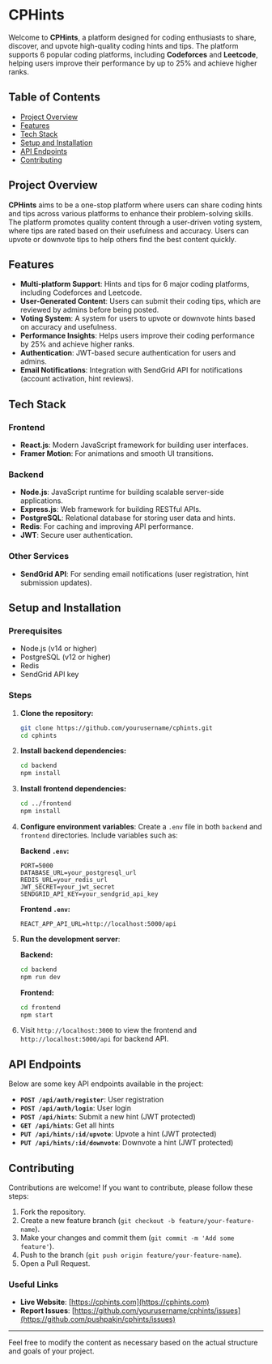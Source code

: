 # CPHints

Welcome to **CPHints**, a platform designed for coding enthusiasts to share, discover, and upvote high-quality coding hints and tips. The platform supports 6 popular coding platforms, including **Codeforces** and **Leetcode**, helping users improve their performance by up to 25% and achieve higher ranks.

## Table of Contents

- [Project Overview](#project-overview)
- [Features](#features)
- [Tech Stack](#tech-stack)
- [Setup and Installation](#setup-and-installation)
- [API Endpoints](#api-endpoints)
- [Contributing](#contributing)


## Project Overview

**CPHints** aims to be a one-stop platform where users can share coding hints and tips across various platforms to enhance their problem-solving skills. The platform promotes quality content through a user-driven voting system, where tips are rated based on their usefulness and accuracy. Users can upvote or downvote tips to help others find the best content quickly.

## Features

- **Multi-platform Support**: Hints and tips for 6 major coding platforms, including Codeforces and Leetcode.
- **User-Generated Content**: Users can submit their coding tips, which are reviewed by admins before being posted.
- **Voting System**: A system for users to upvote or downvote hints based on accuracy and usefulness.
- **Performance Insights**: Helps users improve their coding performance by 25% and achieve higher ranks.
- **Authentication**: JWT-based secure authentication for users and admins.
- **Email Notifications**: Integration with SendGrid API for notifications (account activation, hint reviews).

## Tech Stack

### Frontend
- **React.js**: Modern JavaScript framework for building user interfaces.
- **Framer Motion**: For animations and smooth UI transitions.

### Backend
- **Node.js**: JavaScript runtime for building scalable server-side applications.
- **Express.js**: Web framework for building RESTful APIs.
- **PostgreSQL**: Relational database for storing user data and hints.
- **Redis**: For caching and improving API performance.
- **JWT**: Secure user authentication.

### Other Services
- **SendGrid API**: For sending email notifications (user registration, hint submission updates).

## Setup and Installation

### Prerequisites
- Node.js (v14 or higher)
- PostgreSQL (v12 or higher)
- Redis
- SendGrid API key

### Steps

1. **Clone the repository:**
   ```bash
   git clone https://github.com/yourusername/cphints.git
   cd cphints
   ```

2. **Install backend dependencies:**
   ```bash
   cd backend
   npm install
   ```

3. **Install frontend dependencies:**
   ```bash
   cd ../frontend
   npm install
   ```

4. **Configure environment variables**:
   Create a `.env` file in both `backend` and `frontend` directories. Include variables such as:

   **Backend `.env`:**
   ```env
   PORT=5000
   DATABASE_URL=your_postgresql_url
   REDIS_URL=your_redis_url
   JWT_SECRET=your_jwt_secret
   SENDGRID_API_KEY=your_sendgrid_api_key
   ```

   **Frontend `.env`:**
   ```env
   REACT_APP_API_URL=http://localhost:5000/api
   ```

5. **Run the development server**:

   **Backend:**
   ```bash
   cd backend
   npm run dev
   ```

   **Frontend:**
   ```bash
   cd frontend
   npm start
   ```

6. Visit `http://localhost:3000` to view the frontend and `http://localhost:5000/api` for backend API.

## API Endpoints

Below are some key API endpoints available in the project:

- **`POST /api/auth/register`**: User registration
- **`POST /api/auth/login`**: User login
- **`POST /api/hints`**: Submit a new hint (JWT protected)
- **`GET /api/hints`**: Get all hints
- **`PUT /api/hints/:id/upvote`**: Upvote a hint (JWT protected)
- **`PUT /api/hints/:id/downvote`**: Downvote a hint (JWT protected)

## Contributing

Contributions are welcome! If you want to contribute, please follow these steps:

1. Fork the repository.
2. Create a new feature branch (`git checkout -b feature/your-feature-name`).
3. Make your changes and commit them (`git commit -m 'Add some feature'`).
4. Push to the branch (`git push origin feature/your-feature-name`).
5. Open a Pull Request.


### Useful Links
- **Live Website**: [https://cphints.com](https://cphints.com) 
- **Report Issues**: [https://github.com/yourusername/cphints/issues](https://github.com/pushpakjn/cphints/issues)

---

Feel free to modify the content as necessary based on the actual structure and goals of your project.
